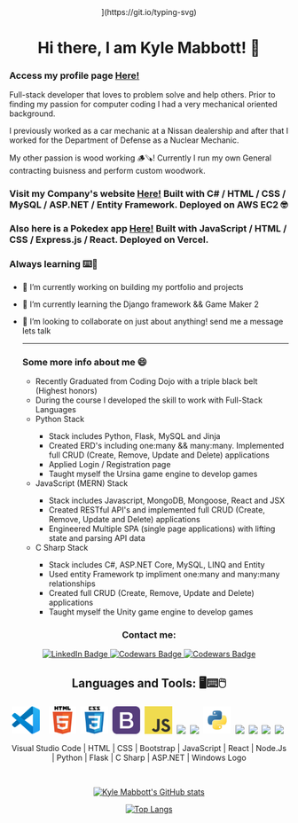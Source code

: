 <p align="center" style="margin: 0 auto;>
  
  [![Typing SVG](https://readme-typing-svg.herokuapp.com?font=Courier+new&color=%23808080&size=40&width=800&duration=6969&lines=Welcome+to+my+github+page!)](https://git.io/typing-svg)
</p>

<h1 align="center">
  Hi there, I am Kyle Mabbott! 👋
</h1>

<!--
**k-mabbott/k-mabbott** is a ✨ _special_ ✨ repository because its `README.md` (this file) appears on your GitHub profile.

Here are some ideas to get you started:

- 🔭 I’m currently working on ...
- 🌱 I’m currently learning ...
- 👯 I’m looking to collaborate on ...
- 🤔 I’m looking for help with ...
- 💬 Ask me about ...
- 📫 How to reach me: ...
- 😄 Pronouns: ...
- ⚡ Fun fact: ...
-->
<div>
  
  <h3> Access my profile page <a href="https://k-mabbott.github.io/Profile-page/" >Here!</a>  </h3>
  <p>
    Full-stack developer that loves to problem solve and help others. Prior to finding my passion for computer coding I had a very mechanical oriented background. 
  </p>
  <p>
    I previously worked as a car mechanic at a Nissan dealership and after that I worked for the Department of Defense as a Nuclear Mechanic. 
  </p>
  <p>
    My other passion is wood working 🪵🪚! Currently I run my own General contracting buisness and perform custom woodwork.
  </p>
  
<h3> Visit my Company's website <a href="http://kmabbconstruction.com/" >Here!</a> Built with C# / HTML / CSS / MySQL / ASP.NET / Entity Framework. Deployed on AWS EC2 🤓 </h3> 
<h3> Also here is a Pokedex app <a href="https://pokedex-kmabb.vercel.app/" >Here!</a> Built with JavaScript / HTML / CSS / Express.js / React. Deployed on Vercel. </h3>

### Always learning ⌨️📖

- 🔭 I’m currently working on building my portfolio and projects
- 🌱 I’m currently learning the Django framework && Game Maker 2
- 👯 I’m looking to collaborate on just about anything! send me a message lets talk


  
  <hr>
  
  ### Some more info about me 😄
  
  <ul>
    <li>Recently Graduated from Coding Dojo with a triple black belt (Highest honors)</li>
    <li>During the course I developed the skill to work with Full-Stack Languages</li>
    <li>Python Stack</li>
    <ul>
      <li>Stack includes Python, Flask, MySQL and Jinja </li>
      <li>Created ERD's including one:many && many:many. Implemented full CRUD (Create, Remove, Update and Delete) applications </li>
      <li>Applied Login / Registration page </li>
      <li>Taught myself the Ursina game engine to develop games</li>
    </ul>
    <li>JavaScript (MERN) Stack</li>
    <ul>
      <li>Stack includes Javascript, MongoDB, Mongoose, React and JSX </li>
      <li>Created RESTful API's and implemented full CRUD (Create, Remove, Update and Delete) applications </li>
      <li>Engineered Multiple SPA (single page applications) with lifting state and parsing API data</li>
    </ul>
    <li>C Sharp Stack</li>
    <ul>
      <li>Stack includes C#, ASP.NET Core, MySQL, LINQ and Entity </li>
      <li>Used entity Framework tp impliment one:many and many:many relationships </li>
      <li>Created full CRUD (Create, Remove, Update and Delete) applications </li>
      <li>Taught myself the Unity game engine to develop games</li>
    </ul>
  </ul>
  
</div>
<div align="center">
  
  ### Contact me:
</div>
  
<div id="badges" align="center" >
  <a href="https://www.linkedin.com/in/kyle-mabbott-972a32238">
    <img src="https://img.shields.io/badge/LinkedIn-blue?style=for-the-badge&logo=linkedin&logoColor=white" alt="LinkedIn Badge"/>
  </a>
  <a href="https://www.codewars.com/users/k-mabbott">
    <img src="https://img.shields.io/badge/Codewars-red?style=for-the-badge&logo=codewars&logoColor=white" alt="Codewars Badge"/>
  </a>
  <a href="mailto:kmabbott9@gmail.com">
    <img src="https://img.shields.io/badge/Email-blue?style=for-the-badge&logo=gmail&logoColor=white" alt="Codewars Badge"/>
  </a>
</div>


<h2 align="center">
  
  Languages and Tools: 🖥️⌨️🖱️
  
</h2>
<div align="center" >
  <img width=50px src="https://raw.githubusercontent.com/github/explore/80688e429a7d4ef2fca1e82350fe8e3517d3494d/topics/visual-studio-code/visual-studio-code.png">&nbsp;&nbsp;&nbsp;
  <img width=50px src="https://raw.githubusercontent.com/github/explore/80688e429a7d4ef2fca1e82350fe8e3517d3494d/topics/html/html.png">&nbsp;
  <img width=50px src="https://raw.githubusercontent.com/github/explore/80688e429a7d4ef2fca1e82350fe8e3517d3494d/topics/css/css.png">&nbsp;
  <img width=50px src="https://raw.githubusercontent.com/github/explore/80688e429a7d4ef2fca1e82350fe8e3517d3494d/topics/bootstrap/bootstrap.png">&nbsp;
  <img width=50px src="https://raw.githubusercontent.com/github/explore/80688e429a7d4ef2fca1e82350fe8e3517d3494d/topics/javascript/javascript.png">&nbsp;
  <img width=50px src="https://upload.wikimedia.org/wikipedia/commons/a/a7/React-icon.svg">&nbsp;
  <img width=50px src="https://images.g2crowd.com/uploads/product/image/large_detail/large_detail_f0b606abb6d19089febc9faeeba5bc05/nodejs-development-services.png">&nbsp;
  <img width=50px src="https://raw.githubusercontent.com/github/explore/80688e429a7d4ef2fca1e82350fe8e3517d3494d/topics/python/python.png">&nbsp;
  <img width=50px src="https://www.seekpng.com/png/full/875-8753366_flask-framework-logo-svg.png">&nbsp;
  <img width=50px src="https://upload.wikimedia.org/wikipedia/commons/0/0d/C_Sharp_wordmark.svg">&nbsp;
  <img width=50px src="https://upload.wikimedia.org/wikipedia/commons/7/7d/Microsoft_.NET_logo.svg">&nbsp;
  <img width=50px src="https://upload.wikimedia.org/wikipedia/commons/thumb/5/5f/Windows_logo_-_2012.svg/2048px-Windows_logo_-_2012.svg.png">&nbsp;
  <p>Visual Studio Code | HTML | CSS | Bootstrap | JavaScript | React | Node.Js | Python | Flask | C Sharp | ASP.NET | Windows Logo</p>
</div>

<br>

<div align="center">
  
  [![Kyle Mabbott's GitHub stats](https://github-readme-stats.vercel.app/api/top-langs?username=k-mabbott&theme=algolia&show_icons=true)](https://github.com/k-mabbott)

  [![Top Langs](https://github-readme-stats.vercel.app/api?username=k-mabbott&theme=algolia&show_icons=true)](https://github.com/k-mabbott)


</div>


